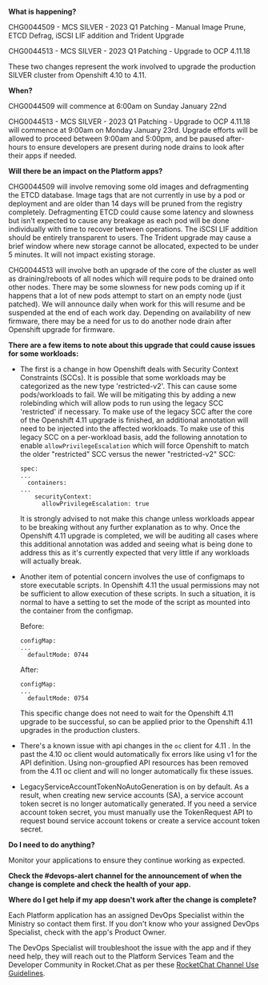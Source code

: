 **What is happening?**

CHG0044509 - MCS SILVER - 2023 Q1 Patching - Manual Image Prune, ETCD Defrag, iSCSI LIF addition and Trident Upgrade

CHG0044513 - MCS SILVER - 2023 Q1 Patching - Upgrade to OCP 4.11.18

These two changes represent the work involved to upgrade the production SILVER cluster from Openshift 4.10 to 4.11.

**When?**

CHG0044509 will commence at 6:00am on Sunday January 22nd

CHG0044513 - MCS SILVER - 2023 Q1 Patching - Upgrade to OCP 4.11.18 will commence at 9:00am on Monday January 23rd. Upgrade efforts will be allowed to proceed between 9:00am and 5:00pm, and be paused after-hours to ensure developers are present during node drains to look after their apps if needed.

**Will there be an impact on the Platform apps?**

CHG0044509 will involve removing some old images and defragmenting the ETCD database. Image tags that are not currently in use by a pod or deployment and are older than 14 days will be pruned from the registry completely. Defragmenting ETCD could cause some latency and slowness but isn't expected to cause any breakage as each pod will be done individually with time to recover between operations. The iSCSI LIF addition should be entirely transparent to users. The Trident upgrade may cause a brief window where new storage cannot be allocated, expected to be under 5 minutes. It will not impact existing storage.

CHG0044513 will involve both an upgrade of the core of the cluster as well as draining/reboots of all nodes which will require pods to be drained onto other nodes. There may be some slowness for new pods coming up if it happens that a lot of new pods attempt to start on an empty node (just patched). We will announce daily when work for this will resume and be suspended at the end of each work day. Depending on availability of new firmware, there may be a need for us to do another node drain after Openshift upgrade for firmware. 

**There are a few items to note about this upgrade that could cause issues for some workloads:**

- The first is a change in how Openshift deals with Security Context Constraints (SCCs). It is possible that some workloads may be categorized as the new type 'restricted-v2'. This can cause some pods/workloads to fail. We will be mitigating this by adding a new rolebinding which will allow pods to run using the legacy SCC 'restricted' if necessary. To make use of the legacy SCC after the core of the Openshift 4.11 upgrade is finished, an additional annotation will need to be injected into the affected workloads. To make use of this legacy SCC on a per-workload basis, add the following annotation to enable `allowPrivilegeEscalation` which will force Openshift to match the older "restricted" SCC versus the newer "restricted-v2" SCC:

    ```console
    spec:
    ...
      containers:
    ...
        securityContext:
          allowPrivilegeEscalation: true
    ```

    It is strongly advised to not make this change unless workloads appear to be breaking without any further explanation as to why. Once the Openshift 4.11 upgrade is completed, we will be auditing all cases where this additional annotation was added and seeing what is being done to address this as it's currently expected that very little if any workloads will actually break.

- Another item of potential concern involves the use of configmaps to store executable scripts. In Openshift 4.11 the usual permissions may not be sufficient to allow execution of these scripts. In such a situation, it is normal to have a setting to set the mode of the script as mounted into the container from the configmap.

    Before:

    ```console
    configMap:
    ...
      defaultMode: 0744
    ```

    After:

    ```console
    configMap:
    ...
      defaultMode: 0754
    ```

    This specific change does not need to wait for the Openshift 4.11 upgrade to be successful, so can be applied prior to the Openshift 4.11 upgrades in the production clusters.

- There's a known issue with api changes in the `oc` client for 4.11 . In the past the 4.10 oc client would automatically fix errors like using v1 for the API definition. Using non-groupfied API resources has been removed from the 4.11 oc client and will no longer automatically fix these issues.

- LegacyServiceAccountTokenNoAutoGeneration is on by default. As a result, when creating new service accounts (SA), a service account token secret is no longer automatically generated. If you need a service account token secret, you must manually use the TokenRequest API to request bound service account tokens or create a service account token secret.

**Do I need to do anything?**

Monitor your applications to ensure they continue working as expected.

**Check the #devops-alert channel for the announcement of when the change is complete and check the health of your app.**

**Where do I get help if my app doesn't work after the change is complete?**

Each Platform application has an assigned DevOps Specialist within the Ministry so contact them first. If you don't know who your assigned DevOps Specialist, check with the app's Product Owner.

The DevOps Specialist will troubleshoot the issue with the app and if they need help, they will reach out to the Platform Services Team and the Developer Community in Rocket.Chat as per these [RocketChat Channel Use Guidelines](
https://developer.gov.bc.ca/Getting-human-support-for-issues-not-covered-by-devops-requests).
